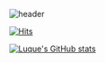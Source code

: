 ![header](https://capsule-render.vercel.app/api?type=waving&color=timeGradient&text=Welcome%20to%20Luque's%20GitHub%20👋&animation=twinkling&fontSize=35&fontAlignY=40&fontAlign=70&height=250)

[![Hits](https://hits.seeyoufarm.com/api/count/incr/badge.svg?url=https%3A%2F%2Fgithub.com%2FLuque4503%2FLuque4503&count_bg=%230CA678&title_bg=%23515353&icon=snapcraft.svg&icon_color=%23F9F6F6&title=hits&edge_flat=false)](https://hits.seeyoufarm.com)    

[![Luque's GitHub stats](https://github-readme-stats.vercel.app/api?username=Luque4503&include_all_commits=true&theme=nord&hide_border=true&count_private=true)](https://github.com/jiholee0/github-readme-stats)
